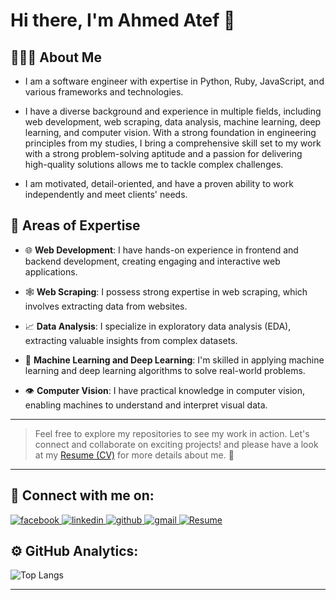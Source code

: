 # Hi there, I'm Ahmed Atef 👋 



<!-- <div style="display:flex; justify-content: space-between; flex-wrap: no-wrap"> -->
<!-- <div style="display:flex; justify-content: flex-start; flex-wrap: no-wrap"> -->
    
<!-- <div hidden>
    <img align="right" src="https://media.tenor.com/images/334cf1e2aa89a90a274f5a4040d1a6ec/tenor.gif" alt="">
</div> -->
    
<!-- <div> -->

<!-- <div hidden>
![profile](https://gpvc.arturio.dev/ahmedatef1610)
![profile](https://komarev.com/ghpvc/?username=ahmedatef1610&style=flat&label=views)
</div> -->


## 👨🏻‍💻 About Me

- I am a software engineer with expertise in Python, Ruby, JavaScript, and various frameworks and technologies. 

- I have a diverse background and experience in multiple fields, including web development, web scraping, data analysis, machine learning, deep learning, and computer vision. With a strong foundation in engineering principles from my studies, I bring a comprehensive skill set to my work with a strong problem-solving aptitude and a passion for delivering high-quality solutions allows me to tackle complex challenges. 

- I am motivated, detail-oriented, and have a proven ability to work independently and meet clients' needs.

## 🎯 Areas of Expertise

- 🌐 **Web Development**: I have hands-on experience in frontend and backend development, creating engaging and interactive web applications.

- 🕸️ **Web Scraping**: I possess strong expertise in web scraping, which involves extracting data from websites. 

- 📈 **Data Analysis**: I specialize in exploratory data analysis (EDA), extracting valuable insights from complex datasets.

- 🤖 **Machine Learning and Deep Learning**: I'm skilled in applying machine learning and deep learning algorithms to solve real-world problems.

- 👁️ **Computer Vision**: I have practical knowledge in computer vision, enabling machines to understand and interpret visual data.


---

> Feel free to explore my repositories to see my work in action. Let's connect and collaborate on exciting projects! and please have a look at my [Resume (CV)][Resume] for more details about me. 📄

---


## 🤝 Connect with me on:

[
![facebook](https://img.shields.io/badge/ahmed%20atef-blue?style=flat&logo=facebook&logoColor=white&logoWidth=20)
][facebook]
[
![linkedin](https://img.shields.io/badge/ahmedatef1610-0A66C2?style=flat&logo=linkedin&logoColor=white&logoWidth=20)
][linkedin]
[
![github](https://img.shields.io/badge/ahmedatef1610-333333?style=flat&logo=github&logoColor=white&logoWidth=20)
][github]
[
![gmail](https://img.shields.io/badge/ahmedatef1610@gmail.com-ff0000?style=flat&logo=gmail&logoColor=white&logoWidth=20)
][gmail]
[
![Resume](<https://img.shields.io/badge/Resume%20(CV)-00f?style=flat&logo=Files&logoColor=white&logoWidth=20>)
][Resume]
<!-- [
    ![website](https://img.shields.io/badge/Website-ff8800?style=flat&logo=google-chrome&logoColor=white&logoWidth=20)
][website] -->




<!-- </div>

</div> -->

<!-- --- -->

## ⚙️ GitHub Analytics:

<!-- ![github stats](https://github-readme-stats.vercel.app/api?username=ahmedatef1610&show_icons=true&hide_border=false&count_private=true&icon_color=ffff00&title_color=ffff00&text_color=dddddd&bg_color=22272E) -->

![Top Langs](https://github-readme-stats.vercel.app/api/top-langs/?username=ahmedatef1610&layout=compact&langs_count=8&hide_border=false&title_color=ffff00&text_color=dddddd&bg_color=22272E) 

<!-- <div align="center">
<img src="https://github-readme-stats.vercel.app/api/top-langs/?username=ahmedatef1610&layout=compact&langs_count=8&hide_border=false&title_color=ffff00&text_color=dddddd&bg_color=22272E" />
</div> -->

<!-- <div align="center">
    <img height="150px" src="https://github-readme-stats.vercel.app/api?username=ahmedatef1610&show_icons=true&hide_border=false&count_private=true&icon_color=ffff00&title_color=ffff00&text_color=dddddd&bg_color=22272E" />
    <img height="150px" src="https://github-readme-stats.vercel.app/api/top-langs/?username=ahmedatef1610&layout=compact&langs_count=8&hide_border=false&title_color=ffff00&text_color=dddddd&bg_color=22272E" />
</div> -->



---

<!-- variables start -->

[website]: https://aae-tech.com/
[facebook]: https://www.facebook.com/ahmed.atef.elshazly/
[github]: https://github.com/ahmedatef1610
[gmail]: mailto:ahmedatef1610@gmail.com
[linkedin]: https://www.linkedin.com/in/ahmedatef1610/
[Resume]: https://drive.google.com/file/d/1llB8wgkVaUyZCaG9JC48wcw6OHi1OYWy/view?usp=sharing

<!-- variables end -->


<div hidden width="0" height="0" style="display:none;">
<img src="https://gpvc.arturio.dev/ahmedatef1610" alt="profile" width="0" height="0" hidden style="display:none;">
<img src="https://komarev.com/ghpvc/?username=ahmedatef1610&style=flat&label=views" alt="profile" width="0" height="0" hidden style="display:none;">
</div>
